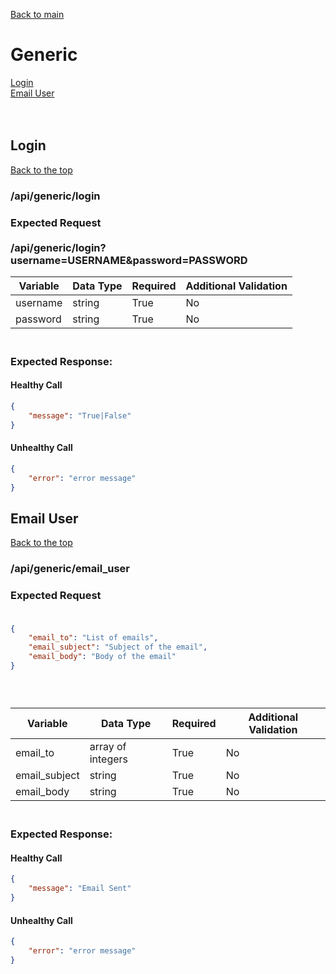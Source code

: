 [Back to main](../README.md)
# Generic
[Login](#login)<br>
[Email User](#email-user)<br>
<br><br>

## Login
[Back to the top](#generic)
### /api/generic/login
### Expected Request <br><br>/api/generic/login?username=USERNAME&password=PASSWORD<br>

| Variable | Data Type | Required | Additional Validation |
|----------|-----------|----------|-----------------------|
| username | string    | True     | No                    |
| password | string    | True     | No                    |   

### <br>Expected Response:<br>
#### Healthy Call
```json 
{
    "message": "True|False"
}
```
#### Unhealthy Call
```json 
{
    "error": "error message"
}
```

## Email User
[Back to the top](#generic)
### /api/generic/email_user
### Expected Request<br><br>
```json
{
    "email_to": "List of emails",
    "email_subject": "Subject of the email",
    "email_body": "Body of the email"
}
```
### <br>

| Variable      | Data Type         | Required | Additional Validation |
|---------------|-------------------|----------|-----------------------|
| email_to      | array of integers | True     | No                    |
| email_subject | string            | True     | No                    |
| email_body    | string            | True     | No                    |

### <br>Expected Response:<br>
#### Healthy Call
```json 
{
    "message": "Email Sent"
}
```
#### Unhealthy Call
```json 
{
    "error": "error message"
}
```